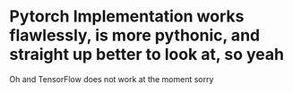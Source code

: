 # Pytorch Implementation works flawlessly, is more pythonic, and straight up better to look at, so yeah

Oh and TensorFlow does not work at the moment sorry
